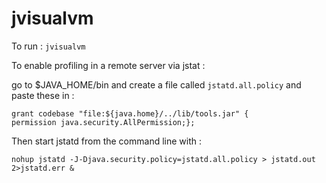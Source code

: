 # jvisualvm

To run : `jvisualvm`

To enable profiling in a remote server via jstat :

go to $JAVA_HOME/bin and create a file called `jstatd.all.policy` and paste these in :

    grant codebase "file:${java.home}/../lib/tools.jar" {
    permission java.security.AllPermission;};
   
Then start jstatd from the command line with :
    
    nohup jstatd -J-Djava.security.policy=jstatd.all.policy > jstatd.out 2>jstatd.err &


